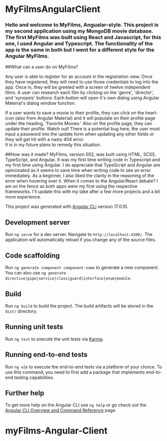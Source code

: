 # MyFilmsAngularClient

### Hello and welcome to MyFilms, Angualar-style. This project is my second application using my MongoDB movie database.  The first MyFilms was built using React and Javascript, for this one, I used Angular and Typescript.  The functionality of the app is the same in both but I went for a different style for the Angular MyFilms.

##What can a user do on MyFilms?

Any user is able to register for an account in the registration view.  Once they have registered, they will need to use those credentials to log into the app. Once in, they will be greeted with a screen of twelve independent films.  A user can research each film by clicking on the 'genre', 'director', and 'synopsis' buttons.  Each button will open it's own dialog using Angular Material's dialog window function.  

If a user wants to save a movie to their profile, they can click on the heart-icon (also from Angular Material) and it will populate on their profile page under the heading, 'Favorite Movies.'  Also on the profile page, they can update their profile.  Watch out! There is a potential bug here, the user must input a password into the update form when updating any other fields or they will get hit with a nasty 404 error.  
It is in my future plans to remedy this situation.

##How was it made?
MyFilms, version 002, was built using HTML, SCSS, TypeScript, and Angular.  It was my first time writing code in Typescript and my first time using Angular.  I do appreciate that TypeScript and Angular are opinionated as it seems to save time when writing code to see an error immediately.  As a beginner, I also liked the clarity in the reasoning of the error when hovering over it.  When it comes to the Angular/React debate?  I am on the fence as both apps were my first using the respective frameworks.  I'll update this with my take after a few more projects and a bit more experience.


This project was generated with [Angular CLI](https://github.com/angular/angular-cli) version 17.0.10.

## Development server

Run `ng serve` for a dev server. Navigate to `http://localhost:4200/`. The application will automatically reload if you change any of the source files.

## Code scaffolding

Run `ng generate component component-name` to generate a new component. You can also use `ng generate directive|pipe|service|class|guard|interface|enum|module`.

## Build

Run `ng build` to build the project. The build artifacts will be stored in the `dist/` directory.

## Running unit tests

Run `ng test` to execute the unit tests via [Karma](https://karma-runner.github.io).

## Running end-to-end tests

Run `ng e2e` to execute the end-to-end tests via a platform of your choice. To use this command, you need to first add a package that implements end-to-end testing capabilities.

## Further help

To get more help on the Angular CLI use `ng help` or go check out the [Angular CLI Overview and Command Reference](https://angular.io/cli) page.
# myFilms-Angular-Client
